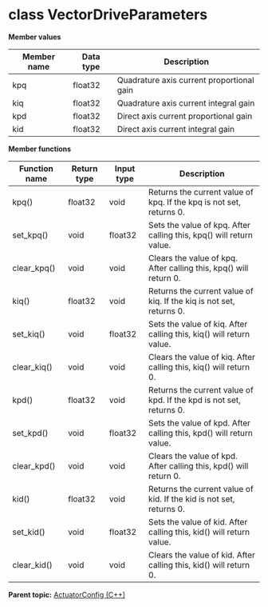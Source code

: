 # class VectorDriveParameters

 **Member values** 

|Member name|Data type|Description|
|-----------|---------|-----------|
|kpq|float32|Quadrature axis current proportional gain|
|kiq|float32|Quadrature axis current integral gain|
|kpd|float32|Direct axis current proportional gain|
|kid|float32|Direct axis current integral gain|

 **Member functions** 

|Function name|Return type|Input type|Description|
|-------------|-----------|----------|-----------|
|kpq\(\)|float32|void|Returns the current value of kpq. If the kpq is not set, returns 0.|
|set\_kpq\(\)|void|float32|Sets the value of kpq. After calling this, kpq\(\) will return value.|
|clear\_kpq\(\)|void|void|Clears the value of kpq. After calling this, kpq\(\) will return 0.|
|kiq\(\)|float32|void|Returns the current value of kiq. If the kiq is not set, returns 0.|
|set\_kiq\(\)|void|float32|Sets the value of kiq. After calling this, kiq\(\) will return value.|
|clear\_kiq\(\)|void|void|Clears the value of kiq. After calling this, kiq\(\) will return 0.|
|kpd\(\)|float32|void|Returns the current value of kpd. If the kpd is not set, returns 0.|
|set\_kpd\(\)|void|float32|Sets the value of kpd. After calling this, kpd\(\) will return value.|
|clear\_kpd\(\)|void|void|Clears the value of kpd. After calling this, kpd\(\) will return 0.|
|kid\(\)|float32|void|Returns the current value of kid. If the kid is not set, returns 0.|
|set\_kid\(\)|void|float32|Sets the value of kid. After calling this, kid\(\) will return value.|
|clear\_kid\(\)|void|void|Clears the value of kid. After calling this, kid\(\) will return 0.|

**Parent topic:** [ActuatorConfig \(C++\)](../../summary_pages/ActuatorConfig.md)

